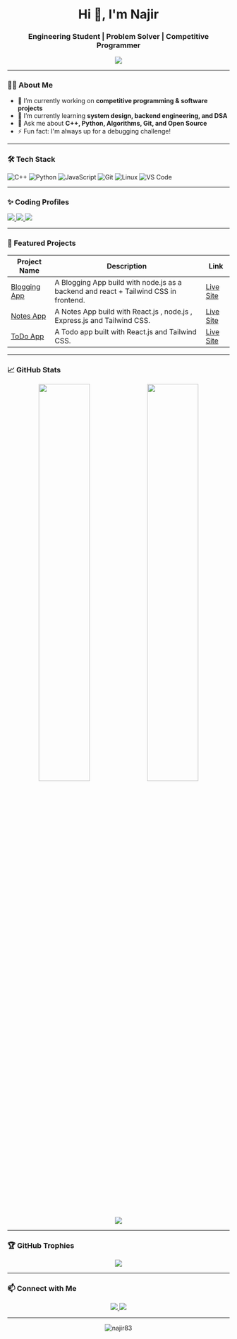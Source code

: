 <h1 align="center">Hi 👋, I'm Najir</h1>
<h3 align="center">Engineering Student | Problem Solver | Competitive Programmer</h3>

<p align="center">
  <img src="https://readme-typing-svg.herokuapp.com/?lines=Welcome+to+my+GitHub!;I+love+coding+and+solving+problems;Always+learning+new+things!&center=true&width=500&height=45">
</p>

---

### 👨‍💻 About Me

- 🔭 I’m currently working on **competitive programming & software projects**
- 🌱 I’m currently learning **system design, backend engineering, and DSA**
- 💬 Ask me about **C++, Python, Algorithms, Git, and Open Source**
- ⚡ Fun fact: I'm always up for a debugging challenge!

---

### 🛠️ Tech Stack

![C++](https://img.shields.io/badge/C%2B%2B-00599C?style=flat-square&logo=c%2B%2B&logoColor=white)
![Python](https://img.shields.io/badge/Python-3776AB?style=flat-square&logo=python&logoColor=white)
![JavaScript](https://img.shields.io/badge/JavaScript-F7DF1E?style=flat-square&logo=javascript&logoColor=black)
![Git](https://img.shields.io/badge/Git-F05032?style=flat-square&logo=git&logoColor=white)
![Linux](https://img.shields.io/badge/Linux-FCC624?style=flat-square&logo=linux&logoColor=black)
![VS Code](https://img.shields.io/badge/VS%20Code-0078d7?style=flat-square&logo=visual-studio-code&logoColor=white)

---
### ✨ Coding Profiles
 <a href="https://leetcode.com/Najir581" target="_blank">
    <img src="https://img.shields.io/badge/LeetCode-FFA116?style=flat&logo=LeetCode&logoColor=black" />
  </a>
  <a href="https://www.codechef.com/users/najir581" target="_blank">
    <img src="https://img.shields.io/badge/CodeChef-5B4638?style=flat&logo=codechef&logoColor=white" />
  </a>
  <a href="https://codeforces.com/profile/Spicy_Syntax" target="_blank">
    <img src="https://img.shields.io/badge/Codeforces-1F8ACB?style=flat&logo=codeforces&logoColor=white" />
  </a>

---
### 📂 Featured Projects
| Project Name | Description | Link |
|--------------|-------------|------|
| [Blogging App](https://github.com/najir83/Blog-App) | A Blogging App build with node.js as a backend and react +  Tailwind CSS in frontend. | [Live Site](https://blog-app-two-lime-47.vercel.app/) |
| [Notes App](https://github.com/najir83/NoteApp) | A Notes App build with React.js , node.js , Express.js and Tailwind CSS. | [Live Site](https://note-app-pi-two-97.vercel.app/) |
| [ToDo App](https://github.com/najir83/ToDoApp) | A Todo app built with React.js and Tailwind CSS. | [Live Site](https://to-do-app-opal-eta.vercel.app) |

---

### 📈 GitHub Stats

<p align="center">
  <img width="48%" src="https://github-readme-stats.vercel.app/api?username=najir83&show_icons=true&theme=radical" />
  <img width="48%" src="https://github-readme-streak-stats.herokuapp.com/?user=najir83&theme=radical" />
</p>

<p align="center">
  <img src="https://github-readme-stats.vercel.app/api/top-langs/?username=najir83&layout=compact&theme=radical" />
</p>

---

### 🏆 GitHub Trophies

<p align="center">
  <img src="https://github-profile-trophy.vercel.app/?username=najir83&theme=dracula&row=1&column=6" />
</p>

---

### 📫 Connect with Me

<p align="center">
  <a href="https://www.linkedin.com/in/sk-najir-0b0177285/" target="_blank">
    <img src="https://img.shields.io/badge/LinkedIn-0077B5?style=flat&logo=linkedin&logoColor=white" />
  </a>
  <a href="mailto:sk.najir8392@gmail.com" target="_blank">
    <img src="https://img.shields.io/badge/Gmail-D14836?style=flat&logo=gmail&logoColor=white" />
  </a>
 
</p>

---

<p align="center">
  <img src="https://komarev.com/ghpvc/?username=najir83&label=Profile%20views&color=blue&style=flat" alt="najir83" />
</p>
